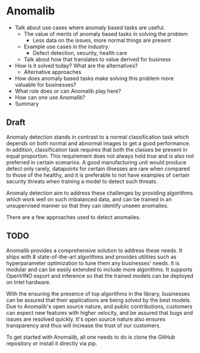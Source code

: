  # Anomalib
 - Talk about use cases where anomaly based tasks are useful.
	- The value of merits of anomaly based tasks in solving the problem
		- Less data on the issues, more normal things are present
	- Example use cases in the industry:
		-	Defect detection, security, health care
	- Talk about how that translates to value derived for business
- How is it solved today? What are the alternatives?
	-	Alternative approaches
- How does anomaly based tasks make solving this problem more valuable
for businesses?
- What role does or can Anomalib play here?
- How can one use Anomalib?
- Summary

## Draft

Anomaly detection stands in contrast to a normal classification task which depends on both normal and abnormal images to get a good performance. In addition, classification task requires that both the classes be present in equal proportion. This requirement does not always hold true and is also not preferred in certain scenarios. A good manufacturing unit would produce defect only rarely, datapoints for certain illnesses are rare when compared to those of the healthy, and it is preferable to not have examples of certain security threats when training a model to detect such threats.

Anomaly detection aim to address these challenges by providing algorithms which work well on such imbalanced data, and can be trained in an unsupervised manner so that they can identify unseen anomalies.

There are a few approaches used to detect anomalies.

## TODO


Anomalib provides a comprehensive solution to address these needs. It ships with 8 state-of-the-art algorithms and provides utilities such as hyperparameter optimization to tune them any businesses' needs. It is modular and can be easily extended to include more algorithms. It supports OpenVINO export and inference so that the trained models can be deployed on Intel hardware.

With the ensuring the presence of top algorithms in the library, businesses can be assured that their applications are being solved by the best models. Due to Anomalib's open source nature, and public contributions, customers can expect new features with higher velocity, and be assured that bugs and issues are resolved quickly. It's open source nature also ensures transparency and thus will increase the trust of our customers.

To get started with Anomalib, all one needs to do is clone the GitHub repository or install it directly via pip.

```bash

```